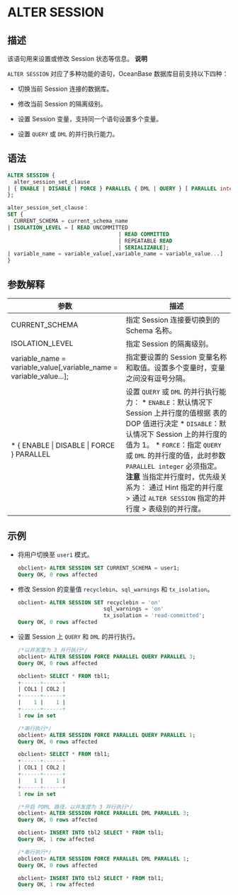 ALTER SESSION 
==================================



描述 
-----------

该语句用来设置或修改 Session 状态等信息。 
**说明**



`ALTER SESSION` 对应了多种功能的语句，OceanBase 数据库目前支持以下四种：

* 切换当前 Session 连接的数据库。

  

* 修改当前 Session 的隔离级别。

  

* 设置 Session 变量，支持同一个语句设置多个变量。

  

* 设置 `QUERY` 或 `DML` 的并行执行能力。

  




语法 
-----------

```sql
ALTER SESSION {
  alter_session_set_clause
| { ENABLE | DISABLE | FORCE } PARALLEL { DML | QUERY } [ PARALLEL integer ]
};

alter_session_set_clause：
SET {
  CURRENT_SCHEMA = current_schema_name
| ISOLATION_LEVEL = [ READ UNCOMMITTED
                                   | READ COMMITTED
                                   | REPEATABLE READ
                                   | SERIALIZABLE];
| variable_name = variable_value[,variable_name = variable_value...]
}
```



参数解释 
-------------



|                                               参数                                               |                                                                                                                                                                                                                      描述                                                                                                                                                                                                                       |
|------------------------------------------------------------------------------------------------|-----------------------------------------------------------------------------------------------------------------------------------------------------------------------------------------------------------------------------------------------------------------------------------------------------------------------------------------------------------------------------------------------------------------------------------------------|
| CURRENT_SCHEMA                                                                                 | 指定 Session 连接要切换到的 Schema 名称。                                                                                                                                                                                                                                                                                                                                                                                                                 |
| ISOLATION_LEVEL                                                                                | 指定 Session 的隔离级别。                                                                                                                                                                                                                                                                                                                                                                                                                             |
| variable_name = variable_value\[,variable_name = variable_value...\];                          | 指定要设置的 Session 变量名称和取值。设置多个变量时，变量之间没有逗号分隔。                                                                                                                                                                                                                                                                                                                                                                                                    |
| * { ENABLE \| DISABLE \| FORCE } PARALLEL    | 设置 `QUERY` 或 `DML` 的并行执行能力： * `ENABLE`：默认情况下 Session 上并行度的值根据 表的 DOP 值进行决定   * `DISABLE`：默认情况下 Session 上的并行度的值为 1。   * `FORCE`：指定 `QUERY` 或 `DML` 的并行度的值，此时参数 `PARALLEL integer` 必须指定。    **注意**  当指定并行度时，优先级关系为： 通过 Hint 指定的并行度 \> 通过 `ALTER SESSION` 指定的并行度 \> 表级别的并行度。 |



示例 
-----------

* 将用户切换至 `user1` 模式。

  ```sql
  obclient> ALTER SESSION SET CURRENT_SCHEMA = user1;
  Query OK, 0 rows affected
  ```

  

* 修改 Session 的变量值 `recyclebin`、`sql_warnings` 和 `tx_isolation`。

  ```sql
  obclient> ALTER SESSION SET recyclebin = 'on' 
                             sql_warnings = 'on' 
                             tx_isolation = 'read-committed';
  Query OK, 0 rows affected
  ```

  

* 设置 Session 上 `QUERY` 和 `DML` 的并行执行。

  ```sql
  /*以并发度为 3 并行执行*/
  obclient> ALTER SESSION FORCE PARALLEL QUERY PARALLEL 3;
  Query OK, 0 rows affected
  
  obclient> SELECT * FROM tbl1;
  +------+------+
  | COL1 | COL2 |
  +------+------+
  |    1 |    1 |
  +------+------+
  1 row in set
  
  /*串行执行*/
  obclient> ALTER SESSION FORCE PARALLEL QUERY PARALLEL 1;
  Query OK, 0 rows affected
  
  obclient> SELECT * FROM tbl1;
  +------+------+
  | COL1 | COL2 |
  +------+------+
  |    1 |    1 |
  +------+------+
  1 row in set
  
  /*开启 PDML 路径，以并发度为 3 并行执行*/
  obclient> ALTER SESSION FORCE PARALLEL DML PARALLEL 3;
  Query OK, 0 rows affected
  
  obclient> INSERT INTO tbl2 SELECT * FROM tbl1;
  Query OK, 1 row affected
  
  /*串行执行*/
  obclient> ALTER SESSION FORCE PARALLEL DML PARALLEL 1;
  Query OK, 0 rows affected
  
  obclient> INSERT INTO tbl2 SELECT * FROM tbl1;
  Query OK, 1 row affected
  ```

  



